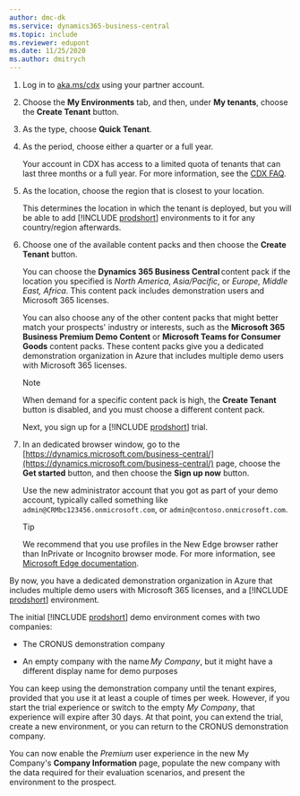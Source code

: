 ```yaml
---
author: dmc-dk
ms.service: dynamics365-business-central
ms.topic: include
ms.reviewer: edupont
ms.date: 11/25/2020
ms.author: dmitrych
---
```

1. Log in to [aka.ms/cdx](https://aka.ms/cdx) using your partner account.
2. Choose the **My Environments** tab, and then, under **My tenants**, choose the **Create Tenant** button.
3. As the type, choose **Quick Tenant**.
4. As the period, choose either a quarter or a full year.

    Your account in CDX has access to a limited quota of tenants that can last three months or a full year. For more information, see the [CDX FAQ](https://cdx.transform.microsoft.com/help/faq).  
5. As the location, choose the region that is closest to your location.

    This determines the location in which the tenant is deployed, but you will be able to add [!INCLUDE [prodshort](prodshort.md)] environments to it for any country/region afterwards.  

6. Choose one of the available content packs and then choose the **Create Tenant** button.  

    You can choose the **Dynamics 365 Business Central** content pack if the location you specified is *North America*, *Asia/Pacific*, or *Europe, Middle East, Africa*. This content pack includes demonstration users and Microsoft 365 licenses.  

    You can also choose any of the other content packs that might better match your prospects' industry or interests, such as the **Microsoft 365 Business Premium Demo Content** or **Microsoft Teams for Consumer Goods** content packs. These content packs give you a dedicated demonstration organization in Azure that includes multiple demo users with Microsoft 365 licenses.  

    > [!NOTE]
    > When demand for a specific content pack is high, the **Create Tenant** button is disabled, and you must choose a different content pack.

    Next, you sign up for a [!INCLUDE [prodshort](prodshort.md)] trial.  

7. In an dedicated browser window, go to the [https://dynamics.microsoft.com/business-central/](https://dynamics.microsoft.com/business-central/) page, choose the **Get started** button, and then choose the **Sign up now** button.  

    Use the new administrator account that you got as part of your demo account, typically called something like `admin@CRMbc123456.onmicrosoft.com`, or `admin@contoso.onmicrosoft.com`.  

    <!--Alternatively, if you used the **Dynamics 365 [!INCLUDE [prodshort](prodshort.md)]** content pack, go to [https://businesscentral.dynamics.com/?redirectedFromSignup=1&response=AlreadyAssignedLicense](https://businesscentral.dynamics.com/?redirectedFromSignup=1&response=AlreadyAssignedLicense) and sign in with the new administrator account that you got as part of your demo account, typically called something like `admin@CRMbc123456.onmicrosoft.com`, or `admin@contoso.onmicrosoft.com`.-->

    > [!TIP]
    > We recommend that you use profiles in the New Edge browser rather than InPrivate or Incognito browser mode. For more information, see [Microsoft Edge documentation](/microsoft-edge/).

By now, you have a dedicated demonstration organization in Azure that includes multiple demo users with Microsoft 365 licenses, and a [!INCLUDE [prodshort](prodshort.md)] environment.

The initial [!INCLUDE [prodshort](prodshort.md)] demo environment comes with two companies:

* The CRONUS demonstration company  

* An empty company with the name *My Company*, but it might have a different display name for demo purposes  

You can keep using the demonstration company until the tenant expires, provided that you use it at least a couple of times per week. However, if you start the trial experience or switch to the empty *My Company*, that experience will expire after 30 days. At that point, you can extend the trial, create a new environment, or you can return to the CRONUS demonstration company.

You can now enable the *Premium* user experience in the new My Company's **Company Information** page, populate the new company with the data required for their evaluation scenarios, and present the environment to the prospect.  
